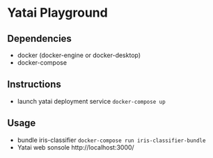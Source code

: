 # Yatai Playground

## Dependencies
- docker (docker-engine or docker-desktop)
- docker-compose

## Instructions
- launch yatai deployment service
  `docker-compose up`

## Usage
- bundle iris-classifier
  `docker-compose run iris-classifier-bundle`
- Yatai web sonsole 
  http://localhost:3000/